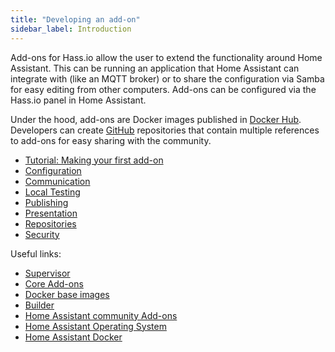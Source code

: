 ```yaml
---
title: "Developing an add-on"
sidebar_label: Introduction
---
```


Add-ons for Hass.io allow the user to extend the functionality around Home Assistant. This can be running an application that Home Assistant can integrate with (like an MQTT broker) or to share the configuration via Samba for easy editing from other computers. Add-ons can be configured via the Hass.io panel in Home Assistant.

Under the hood, add-ons are Docker images published in [Docker Hub](https://hub.docker.com/). Developers can create [GitHub](https://github.com) repositories that contain multiple references to add-ons for easy sharing with the community.

- [Tutorial: Making your first add-on](tutorial)
- [Configuration](add-ons/configuration.md)
- [Communication](add-ons/communication)
- [Local Testing](docs/add-ons/testing.md)
- [Publishing](publishing.md)
- [Presentation](presentation.md)
- [Repositories](repository.md)
- [Security](security.md)

Useful links:

- [Supervisor](https://github.com/home-assistant/supervisor)
- [Core Add-ons](https://github.com/home-assistant/hassio-addons)
- [Docker base images](https://github.com/home-assistant/docker-base)
- [Builder](https://github.com/home-assistant/hassio-builder)
- [Home Assistant community Add-ons](https://github.com/hassio-addons)
- [Home Assistant Operating System](https://github.com/home-assistant/operating-system)
- [Home Assistant Docker](https://github.com/home-assistant/docker)
